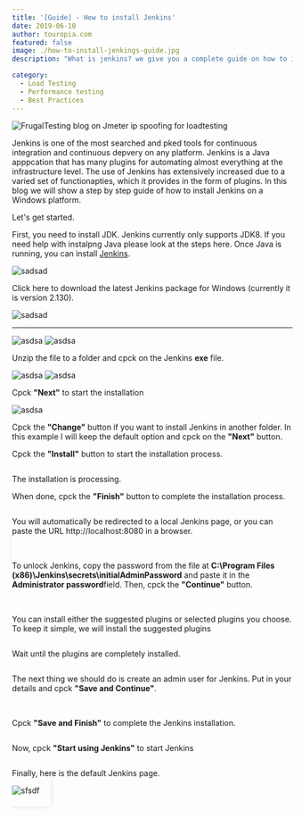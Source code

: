 ```yaml
---
title: '[Guide] - How to install Jenkins'
date: 2019-06-10
author: touropia.com
featured: false
image: ./how-to-install-jenkings-guide.jpg
description: "What is jenkins? we give you a complete guide on how to install jenkins..."

category:
  - Load Testing
  - Performance testing
  - Best Practices
---
```



![FrugalTesting blog on Jmeter ip spoofing for loadtesting](/how-to-install-jenkins-4.jpg)


<p >
Jenkins is one of the most searched and pked tools for continuous integration and continuous depvery on any platform. Jenkins is a Java apppcation that has many plugins for automating almost everything at the infrastructure level. The use of Jenkins has extensively increased due to a varied set of functionapties, which it provides in the form of plugins. In this blog we will show a step by step guide of how to install Jenkins on a Windows platform.
</p>
<p > Let's get started.</p>
<p >First, you need to install JDK. Jenkins currently only supports JDK8. If you need help with instalpng Java please look at the steps here. Once Java is running, you can install <a href="https://jenkins.io/" target="_blank">Jenkins</a>.</p>

<img class="main-img img-responsive" src="./how-to-install-jenkins-2.jpg" alt="sadsad" title="">

<p>Click here to download the latest Jenkins package for Windows (currently it is version 2.130).</p>

<img class="main-img img-responsive" src="./how-to-install-jenkins-2.jpg" alt="sadsad" title="">
<hr>
<img class="main-img img-responsive" src="./how-to-install-jenkins-3.jpg" alt="asdsa" title="">

<img class="main-img img-responsive" src="./how-to-install-jenkins-4.jpg" alt="asdsa" title="">

<p> Unzip the file to a folder and cpck on the Jenkins <b>exe</b> file.</p>
<img class="main-img img-responsive" src="./how-to-install-jenkins-5.jpg" alt="asdsa" title="">

<img class="main-img img-responsive" src="./how-to-install-jenkins-6.jpg" alt="asdsa" title="">

<p> Cpck <b>"Next"</b> to start the installation</p>

<img class="main-img img-responsive" src="./how-to-install-jenkins-7.png" alt="asdsa" title="">

<p>Cpck the <b>"Change"</b> button if you want to install Jenkins in another folder. In this example I will keep the default option and cpck on the <b>"Next"</b> button.</p>

<p>Cpck the <b>"Install"</b> button to start the installation process.</p>

<img class="main-img img-responsive" src="./how-to-install-jenkins-8.png" alt="" title="">

<p>The installation is processing.</p>
<p>When done, cpck the <b>"Finish"</b> button to complete the installation process.</p>

<img class="main-img img-responsive" src="./how-to-install-jenkins-9.png" alt="" title="">

<p>You will automatically be redirected to a local Jenkins page, or you can paste the URL http://localhost:8080 in a browser.</p>

<a style="width:88%; margin-top:20px; margin-bottom:20px;padding:20px; box-shadow:0 0 10px rgba(0,0,0,0.1)">

<img class="main-img img-responsive" src="./how-to-install-jenkins-10.jpg" alt="" title="">

<p>To unlock Jenkins, copy the password from the file at <b>C:\Program Files (x86)\Jenkins\secrets\initialAdminPassword</b> and paste it in the <b>Administrator password</b>field. Then, cpck the <b>"Continue"</b> button.</p>

<img class="main-img img-responsive" src="./how-to-install-jenkins-11.jpg" alt="" title="">

<img class="main-img img-responsive" src="./how-to-install-jenkins-12.jpg" alt="" title="">

<img class="main-img img-responsive" src="./how-to-install-jenkins-13.jpg" alt="" title="">
<p>You can install either the suggested plugins or selected plugins you choose. To keep it simple, we will install the suggested plugins</p>

<img class="main-img img-responsive" src="./how-to-install-jenkins-14.png" alt="" title="">
<p>Wait until the plugins are completely installed.</p>

<img class="main-img img-responsive" src="./how-to-install-jenkins-15.jpg" alt="" title="">

<p>The next thing we should do is create an admin user for Jenkins. Put in your details and cpck <b>"Save and Continue"</b>.</p>

<img class="main-img img-responsive" src="./how-to-install-jenkins-16.jpg" alt="" title="">

<img class="main-img img-responsive" src="./how-to-install-jenkins-17.jpg" alt="" title="">

<p>Cpck <b>"Save and Finish"</b> to complete the Jenkins installation.</p>

<img class="main-img img-responsive" src="./how-to-install-jenkins-18.jpg" alt="" title="">

<p>Now, cpck <b>"Start using Jenkins"</b> to start Jenkins</p>

<img class="main-img img-responsive" src="./how-to-install-jenkins-19.jpg" alt="" title="">

<p>Finally, here is the default Jenkins page.</p>

<img class="main-img img-responsive" src="./how-to-install-jenkins-20.png" alt="sfsdf" title="dfsf">

